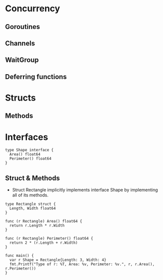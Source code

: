 # Concurrency
## Goroutines
## Channels
## WaitGroup
## Deferring functions
# Structs 
## Methods
# Interfaces
```
type Shape interface {
  Area() float64
  Perimeter() float64
}
```
## Struct & Methods
- Struct Rectangle implicitly implements interface Shape by implementing all of its methods.
```
type Rectangle struct {
  Length, Width float64
}

func (r Rectangle) Area() float64 {
  return r.Length * r.Width
}

func (r Rectangle) Perimeter() float64 {
  return 2 * (r.Length + r.Width)
}

func main() {
  var r Shape = Rectangle{Length: 3, Width: 4}
  fmt.Printf("Type of r: %T, Area: %v, Perimeter: %v.", r, r.Area(), r.Perimeter())
}
```
